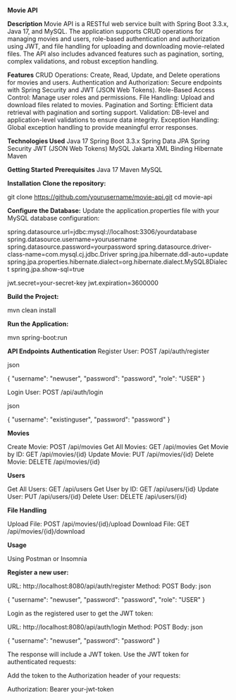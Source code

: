 **Movie API**

**Description**
Movie API is a RESTful web service built with Spring Boot 3.3.x, Java 17, and MySQL. The application supports CRUD operations for managing movies and users, role-based authentication and authorization using JWT, and file handling for uploading and downloading movie-related files. The API also includes advanced features such as pagination, sorting, complex validations, and robust exception handling.

**Features**
CRUD Operations: Create, Read, Update, and Delete operations for movies and users.
Authentication and Authorization: Secure endpoints with Spring Security and JWT (JSON Web Tokens).
Role-Based Access Control: Manage user roles and permissions.
File Handling: Upload and download files related to movies.
Pagination and Sorting: Efficient data retrieval with pagination and sorting support.
Validation: DB-level and application-level validations to ensure data integrity.
Exception Handling: Global exception handling to provide meaningful error responses.

**Technologies Used**
Java 17
Spring Boot 3.3.x
Spring Data JPA
Spring Security
JWT (JSON Web Tokens)
MySQL
Jakarta XML Binding
Hibernate
Maven

**Getting Started**
**Prerequisites**
Java 17
Maven
MySQL

**Installation**
**Clone the repository:**

git clone https://github.com/yourusername/movie-api.git
cd movie-api

**Configure the Database:**
Update the application.properties file with your MySQL database configuration:

spring.datasource.url=jdbc:mysql://localhost:3306/yourdatabase
spring.datasource.username=yourusername
spring.datasource.password=yourpassword
spring.datasource.driver-class-name=com.mysql.cj.jdbc.Driver
spring.jpa.hibernate.ddl-auto=update
spring.jpa.properties.hibernate.dialect=org.hibernate.dialect.MySQL8Dialect
spring.jpa.show-sql=true

jwt.secret=your-secret-key
jwt.expiration=3600000

**Build the Project:**

mvn clean install

**Run the Application:**

mvn spring-boot:run

**API Endpoints**
**Authentication**
Register User: POST /api/auth/register

json

{
"username": "newuser",
"password": "password",
"role": "USER"
}

Login User: POST /api/auth/login

json

{
"username": "existinguser",
"password": "password"
}

**Movies**

Create Movie: POST /api/movies
Get All Movies: GET /api/movies
Get Movie by ID: GET /api/movies/{id}
Update Movie: PUT /api/movies/{id}
Delete Movie: DELETE /api/movies/{id}

**Users**

Get All Users: GET /api/users
Get User by ID: GET /api/users/{id}
Update User: PUT /api/users/{id}
Delete User: DELETE /api/users/{id}

**File Handling**

Upload File: POST /api/movies/{id}/upload
Download File: GET /api/movies/{id}/download

**Usage**

Using Postman or Insomnia

**Register a new user:**

URL: http://localhost:8080/api/auth/register
Method: POST
Body:
json

{
"username": "newuser",
"password": "password",
"role": "USER"
}

Login as the registered user to get the JWT token:

URL: http://localhost:8080/api/auth/login
Method: POST
Body:
json

{
"username": "newuser",
"password": "password"
}

The response will include a JWT token.
Use the JWT token for authenticated requests:

Add the token to the Authorization header of your requests:

Authorization: Bearer your-jwt-token
